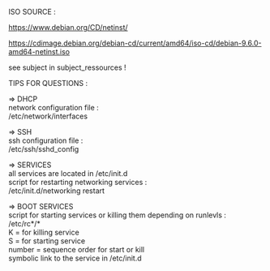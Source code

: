 ISO SOURCE :

https://www.debian.org/CD/netinst/

https://cdimage.debian.org/debian-cd/current/amd64/iso-cd/debian-9.6.0-amd64-netinst.iso

see subject in subject_ressources !

TIPS FOR QUESTIONS : <br />

=> DHCP<br />
network configuration file :<br />
/etc/network/interfaces<br />

=> SSH<br />
ssh configuration file :<br />
/etc/ssh/sshd_config<br />

=> SERVICES<br />
all services are located in /etc/init.d<br />
script for restarting networking services :<br />
/etc/init.d/networking restart <br />

=> BOOT SERVICES<br />
script for starting services or killing them depending on runlevls :<br />
/etc/rc*/*<br />
K = for killing service<br />
S = for starting service<br />
number = sequence order for start or kill<br />
symbolic link to the service in /etc/init.d<br />
